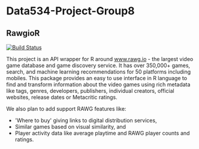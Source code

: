 # Data534-Project-Group8

## RawgioR

[![Build Status](https://travis-ci.com/Conrad-Yeung/RAWG.io.Wrapper.svg?branch=main)](https://travis-ci.com/Conrad-Yeung/RAWG.io.Wrapper)

This project is an API wrapper for R around www.rawg.io - the largest video game database and game discovery service. It has over 350,000+ games, search, and machine learning recommendations for 50 platforms including mobiles. This package provides an easy to use interface in R language to find and transform information about the video games using rich metadata like tags, genres, developers, publishers, individual creators, official websites, release dates or Metacritic ratings. 

We also plan to add support RAWG features like:
- 'Where to buy' giving links to digital distribution services, 
- Similar games based on visual similarity, and
- Player activity data like average playtime and RAWG player counts and ratings.

